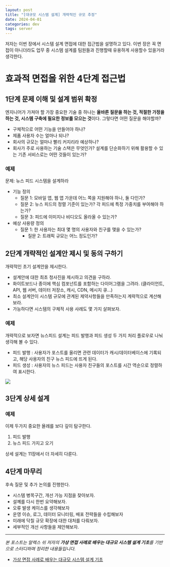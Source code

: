 ```yaml
---
layout: post
title: "[대규모 시스템 설계] 개략적인 규모 추정"
date: 2024-04-01
categories: dev
tags: server
---
```


저자는 이번 장에서 시스템 설계 면접에 대한 접근법을 설명하고 있다.
이번 장은 꼭 면접이 아니더라도 업무 중 시스템 설계를 팀원들과 진행할때 유용하게 사용할수 있을거라 생각한다.

# 효과적 면접을 위한 4단계 접근법

## 1단계 문제 이해 및 설계 범위 확정

엔지니어가 가져야 할 가장 중요한 기술 중 하나는 **올바른 질문을 하는 것, 적절한 가정을 하는 것, 시스템 구축에 필요한 정보를 모으는 것**이다.
그렇다면 어떤 질문을 해야할까?

- 구체적으로 어떤 기능을 만들어야 하나?
- 제품 사용자 수는 얼마나 되나?
- 회사의 규모는 얼마나 빨리 커지리라 예상하나?
- 회사가 주로 사용하는 기술 스택은 무엇인가? 설계를 단순화하기 위해 활용할 수 있는 기존 서비스로는 어떤 것들이 있는가?

### 예제

문제: 뉴스 피드 시스템을 설계하라

- 기능 정의
  - 질문 1: 모바일 앱, 웹 앱 가운데 어느 쪽을 지원해야 하나, 둘 다인가?
  - 질문 2: 뉴스 피드의 정렬 기준이 있는가? 각 피드에 특정 가중치를 부여해야 하는가?
  - 질문 3: 피드에 이미지나 비디오도 올라올 수 있는가?
- 예상 사용량 정의
  - 질문 1: 한 사용자는 최대 몇 명의 사용자와 친구를 맺을 수 있는가?
    - 질문 2: 트래픽 규모는 어느 정도인가?

## 2단계 개략적인 설계안 제시 및 동의 구하기

개략적인 초기 설계안을 제시한다.

- 설계안에 대한 최초 청사진을 제시하고 의견을 구하라.
- 화이트보드나 종이에 핵심 컴포넌트를 포함하는 다이어그램을 그려라. (클라이언트, API, 웹 서버, 데이터 저장소, 캐시, CDN, 메시지 큐...)
- 최소 설계안이 시스템 규모에 관계된 제약사항들을 만족하는지 계략적으로 계산해보라.
- 가능하다면 시스템의 구체적 사용 사례도 몇 가지 살펴보자.

### 예제

개략적으로 보자면 뉴스피드 설계는 피드 발행과 피드 생성 두 가지 처리 플로우로 나눠 생각해 볼 수 있다.

- 피드 발행 : 사용자가 포스트를 올리면 관련 데이터가 캐시/데이터베이스에 기록되고, 해당 사용자의 친구 뉴스 피드에 뜨게 된다.
- 피드 생성 : 사용자의 뉴스 피드는 사용자 친구들의 포스트를 시간 역순으로 정렬하여 표시한다.

![](https://velog.velcdn.com/images/naljajm/post/e8f28153-994e-4609-8e8d-afa934946c5b/image.png)

## 3단계 상세 설계

### 예제

이제 두가지 중요한 욜례를 보다 깊이 탐구한다.

1. 피드 발행
2. 뉴스 피드 가지고 오기

상세 설계는 11장에서 더 자세히 다룬다.

## 4단계 마무리

후속 질문 및 추가 논의를 진행한다.

- 시스템 병목구간, 개선 가능 지점을 찾아보자.
- 설꼐를 다시 한번 요약해보자.
- 오류 발생 케이스를 생각해보자
- 운영 이슈, 로그, 데이터 모니터링, 배포 전략들을 수립해보자
- 미래에 닥칠 규모 확장에 대한 대처를 다뤄보자.
- 세부적인 개선 사항들을 제안해보자.

---

_본 포스트는 알렉스 쉬 저자의 **가상 면접 사례로 배우는 대규모 시스템 설계 기초**를 기반으로 스터디하며 정리한 내용들입니다._

- [가상 면접 사례로 배우는 대규모 시스템 설계 기초](https://m.yes24.com/Goods/Detail/102819435)
